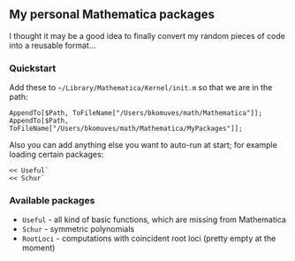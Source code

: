 
My personal Mathematica packages
--------------------------------

I thought it may be a good idea to finally convert my random pieces of code
into a reusable format...


### Quickstart

Add these to `~/Library/Mathematica/Kernel/init.m` so that we are in the path:

    AppendTo[$Path, ToFileName["/Users/bkomuves/math/Mathematica"]];
    AppendTo[$Path, ToFileName["/Users/bkomuves/math/Mathematica/MyPackages"]];

Also you can add anything else you want to auto-run at start; for example loading
certain packages:

    << Useful`
    << Schur`


### Available packages

* `Useful` - all kind of basic functions, which are missing from Mathematica
* `Schur` - symmetric polynomials
* `RootLoci` - computations with coincident root loci (pretty empty at the moment)

